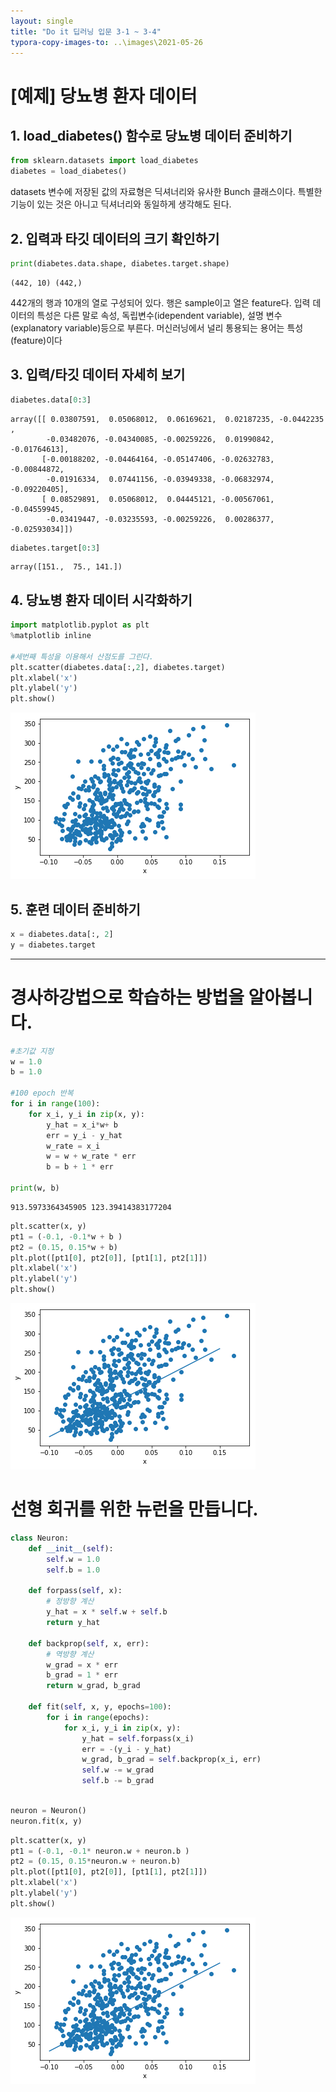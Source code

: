 ```yaml
---
layout: single
title: "Do it 딥러닝 입문 3-1 ~ 3-4"
typora-copy-images-to: ..\images\2021-05-26
---
```




# [예제] 당뇨병 환자 데이터

## 1. load_diabetes() 함수로 당뇨병 데이터 준비하기


```python
from sklearn.datasets import load_diabetes
diabetes = load_diabetes()
```

datasets 변수에 저장된 값의 자료형은 딕셔너리와 유사한 Bunch 클래스이다. 특별한 기능이 있는 것은 아니고 딕셔너리와 동일하게 생각해도 된다.

## 2. 입력과 타깃 데이터의 크기 확인하기


```python
print(diabetes.data.shape, diabetes.target.shape)
```

    (442, 10) (442,)


442개의 행과 10개의 열로 구성되어 있다. 행은 sample이고 열은 feature다.
입력 데이터의 특성은 다른 말로 속성, 독립변수(idependent variable), 설명 변수(explanatory variable)등으로 부른다. 머신러닝에서 널리 통용되는 용어는 특성(feature)이다

## 3. 입력/타깃 데이터 자세히 보기


```python
diabetes.data[0:3]
```




    array([[ 0.03807591,  0.05068012,  0.06169621,  0.02187235, -0.0442235 ,
            -0.03482076, -0.04340085, -0.00259226,  0.01990842, -0.01764613],
           [-0.00188202, -0.04464164, -0.05147406, -0.02632783, -0.00844872,
            -0.01916334,  0.07441156, -0.03949338, -0.06832974, -0.09220405],
           [ 0.08529891,  0.05068012,  0.04445121, -0.00567061, -0.04559945,
            -0.03419447, -0.03235593, -0.00259226,  0.00286377, -0.02593034]])




```python
diabetes.target[0:3]
```




    array([151.,  75., 141.])



## 4. 당뇨병 환자 데이터 시각화하기


```python
import matplotlib.pyplot as plt
%matplotlib inline

#세번째 특성을 이용해서 산점도를 그린다.
plt.scatter(diabetes.data[:,2], diabetes.target) 
plt.xlabel('x')
plt.ylabel('y')
plt.show()
```


![output_11_0](..\images/2021-05-26\output_11_0.png)


## 5. 훈련 데이터 준비하기


```python
x = diabetes.data[:, 2]
y = diabetes.target
```

-----
# 경사하강법으로 학습하는 방법을 알아봅니다.


```python
#초기값 지정
w = 1.0
b = 1.0

#100 epoch 반복
for i in range(100):
    for x_i, y_i in zip(x, y):
        y_hat = x_i*w+ b
        err = y_i - y_hat
        w_rate = x_i
        w = w + w_rate * err
        b = b + 1 * err

print(w, b)
```

    913.5973364345905 123.39414383177204



```python
plt.scatter(x, y)
pt1 = (-0.1, -0.1*w + b )
pt2 = (0.15, 0.15*w + b)
plt.plot([pt1[0], pt2[0]], [pt1[1], pt2[1]])
plt.xlabel('x')
plt.ylabel('y')
plt.show()
```


![output_16_0](\images\2021-05-26\output_16_0.png)


# 선형 회귀를 위한 뉴런을 만듭니다.


```python
class Neuron:
    def __init__(self):
        self.w = 1.0
        self.b = 1.0
    
    def forpass(self, x):
        # 정방향 계산
        y_hat = x * self.w + self.b
        return y_hat
        
    def backprop(self, x, err):
        # 역방향 계산
        w_grad = x * err
        b_grad = 1 * err
        return w_grad, b_grad
    
    def fit(self, x, y, epochs=100):
        for i in range(epochs):
            for x_i, y_i in zip(x, y):
                y_hat = self.forpass(x_i)
                err = -(y_i - y_hat)
                w_grad, b_grad = self.backprop(x_i, err)
                self.w -= w_grad
                self.b -= b_grad
        
```


```python
neuron = Neuron()
neuron.fit(x, y)
```


```python
plt.scatter(x, y)
pt1 = (-0.1, -0.1* neuron.w + neuron.b )
pt2 = (0.15, 0.15*neuron.w + neuron.b)
plt.plot([pt1[0], pt2[0]], [pt1[1], pt2[1]])
plt.xlabel('x')
plt.ylabel('y')
plt.show()
```




![output_20_0](\images\2021-05-26\output_20_0.png)
